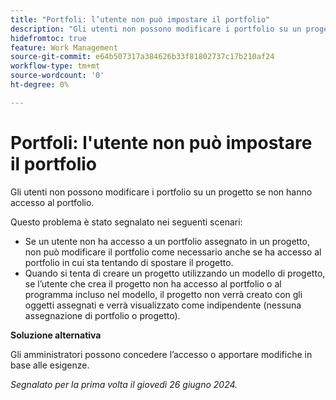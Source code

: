 ```yaml
---
title: "Portfoli: l’utente non può impostare il portfolio"
description: "Gli utenti non possono modificare i portfolio su un progetto se non hanno accesso al portfolio."
hidefromtoc: true
feature: Work Management
source-git-commit: e64b507317a384626b33f81802737c17b210af24
workflow-type: tm+mt
source-wordcount: '0'
ht-degree: 0%

---
```



# Portfoli: l&#39;utente non può impostare il portfolio

Gli utenti non possono modificare i portfolio su un progetto se non hanno accesso al portfolio.

Questo problema è stato segnalato nei seguenti scenari:

* Se un utente non ha accesso a un portfolio assegnato in un progetto, non può modificare il portfolio come necessario anche se ha accesso al portfolio in cui sta tentando di spostare il progetto.
* Quando si tenta di creare un progetto utilizzando un modello di progetto, se l’utente che crea il progetto non ha accesso al portfolio o al programma incluso nel modello, il progetto non verrà creato con gli oggetti assegnati e verrà visualizzato come indipendente (nessuna assegnazione di portfolio o progetto).

**Soluzione alternativa**

Gli amministratori possono concedere l’accesso o apportare modifiche in base alle esigenze.

_Segnalato per la prima volta il giovedì 26 giugno 2024._
